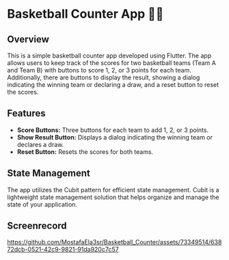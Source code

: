 # Basketball Counter App 🏀📱

## Overview

This is a simple basketball counter app developed using Flutter. The app allows users to keep track of the scores for two basketball teams (Team A and Team B) with buttons to score 1, 2, or 3 points for each team. Additionally, there are buttons to display the result, showing a dialog indicating the winning team or declaring a draw, and a reset button to reset the scores.

## Features

- **Score Buttons:** Three buttons for each team to add 1, 2, or 3 points.
- **Show Result Button:** Displays a dialog indicating the winning team or declares a draw.
- **Reset Button:** Resets the scores for both teams.

## State Management

The app utilizes the Cubit pattern for efficient state management. Cubit is a lightweight state management solution that helps organize and manage the state of your application.

## Screenrecord

https://github.com/MostafaEla3sr/Basketball_Counter/assets/73349514/63872dcb-0521-42c9-9821-91da920c7c57


